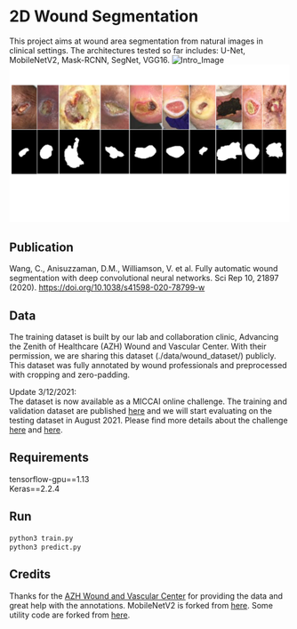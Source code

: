 # 2D Wound Segmentation
This project aims at wound area segmentation from natural images in clinical settings. The architectures tested so far includes: U-Net, MobileNetV2, Mask-RCNN, SegNet, VGG16.
![Intro_Image](https://raw.githubusercontent.com/Pele324/ChronicWoundSeg/master/figures/Intro.png)
![Dataset_Image](https://raw.githubusercontent.com/Pele324/ChronicWoundSeg/master/figures/Dataset.png)

## Publication
Wang, C., Anisuzzaman, D.M., Williamson, V. et al. Fully automatic wound segmentation with deep convolutional neural networks. Sci Rep 10, 21897 (2020). https://doi.org/10.1038/s41598-020-78799-w

## Data
The training dataset is built by our lab and collaboration clinic, Advancing the Zenith of Healthcare (AZH) Wound and Vascular Center. With their permission, we are sharing this dataset (./data/wound_dataset/) publicly. This dataset was fully annotated by wound professionals and preprocessed with cropping and zero-padding.  
  
Update 3/12/2021:  
The dataset is now available as a MICCAI online challenge. The training and validation dataset are published [here](https://github.com/uwm-bigdata/wound-segmentation/tree/master/data/Foot%20Ulcer%20Segmentation%20Challenge) and we will start evaluating on the testing dataset in August 2021. Please find more details about the challenge [here](http://www.miccai.org/events/challenges/) and [here](https://fusc.grand-challenge.org/).
    
## Requirements
tensorflow-gpu==1.13  
Keras==2.2.4
    
## Run
    python3 train.py
    python3 predict.py
  
## Credits
Thanks for the [AZH Wound and Vascular Center](https://azhcenters.com/) for providing the data and great help with the annotations. MobileNetV2 is forked from [here](https://github.com/bonlime/keras-deeplab-v3-plus). Some utility code are forked from [here](https://github.com/Yt-trium/DeepSeg3D/tree/master/utils).

